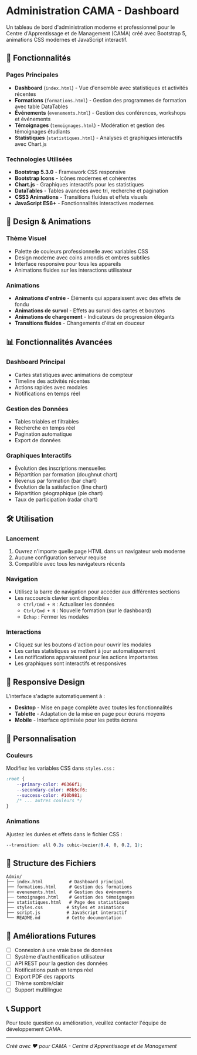 # Administration CAMA - Dashboard

Un tableau de bord d'administration moderne et professionnel pour le Centre d'Apprentissage et de Management (CAMA) créé avec Bootstrap 5, animations CSS modernes et JavaScript interactif.

## 🚀 Fonctionnalités

### Pages Principales
- **Dashboard** (`index.html`) - Vue d'ensemble avec statistiques et activités récentes
- **Formations** (`formations.html`) - Gestion des programmes de formation avec table DataTables
- **Événements** (`evenements.html`) - Gestion des conférences, workshops et événements
- **Témoignages** (`temoignages.html`) - Modération et gestion des témoignages étudiants
- **Statistiques** (`statistiques.html`) - Analyses et graphiques interactifs avec Chart.js

### Technologies Utilisées
- **Bootstrap 5.3.0** - Framework CSS responsive
- **Bootstrap Icons** - Icônes modernes et cohérentes
- **Chart.js** - Graphiques interactifs pour les statistiques
- **DataTables** - Tables avancées avec tri, recherche et pagination
- **CSS3 Animations** - Transitions fluides et effets visuels
- **JavaScript ES6+** - Fonctionnalités interactives modernes

## 🎨 Design & Animations

### Thème Visuel
- Palette de couleurs professionnelle avec variables CSS
- Design moderne avec coins arrondis et ombres subtiles
- Interface responsive pour tous les appareils
- Animations fluides sur les interactions utilisateur

### Animations
- **Animations d'entrée** - Éléments qui apparaissent avec des effets de fondu
- **Animations de survol** - Effets au survol des cartes et boutons
- **Animations de chargement** - Indicateurs de progression élégants
- **Transitions fluides** - Changements d'état en douceur

## 📊 Fonctionnalités Avancées

### Dashboard Principal
- Cartes statistiques avec animations de compteur
- Timeline des activités récentes
- Actions rapides avec modales
- Notifications en temps réel

### Gestion des Données
- Tables triables et filtrables
- Recherche en temps réel
- Pagination automatique
- Export de données

### Graphiques Interactifs
- Évolution des inscriptions mensuelles
- Répartition par formation (doughnut chart)
- Revenus par formation (bar chart)
- Évolution de la satisfaction (line chart)
- Répartition géographique (pie chart)
- Taux de participation (radar chart)

## 🛠️ Utilisation

### Lancement
1. Ouvrez n'importe quelle page HTML dans un navigateur web moderne
2. Aucune configuration serveur requise
3. Compatible avec tous les navigateurs récents

### Navigation
- Utilisez la barre de navigation pour accéder aux différentes sections
- Les raccourcis clavier sont disponibles :
  - `Ctrl/Cmd + R` : Actualiser les données
  - `Ctrl/Cmd + N` : Nouvelle formation (sur le dashboard)
  - `Échap` : Fermer les modales

### Interactions
- Cliquez sur les boutons d'action pour ouvrir les modales
- Les cartes statistiques se mettent à jour automatiquement
- Les notifications apparaissent pour les actions importantes
- Les graphiques sont interactifs et responsives

## 📱 Responsive Design

L'interface s'adapte automatiquement à :
- **Desktop** - Mise en page complète avec toutes les fonctionnalités
- **Tablette** - Adaptation de la mise en page pour écrans moyens
- **Mobile** - Interface optimisée pour les petits écrans

## 🔧 Personnalisation

### Couleurs
Modifiez les variables CSS dans `styles.css` :
```css
:root {
    --primary-color: #6366f1;
    --secondary-color: #8b5cf6;
    --success-color: #10b981;
    /* ... autres couleurs */
}
```

### Animations
Ajustez les durées et effets dans le fichier CSS :
```css
--transition: all 0.3s cubic-bezier(0.4, 0, 0.2, 1);
```

## 📁 Structure des Fichiers

```
Admin/
├── index.html          # Dashboard principal
├── formations.html     # Gestion des formations
├── evenements.html     # Gestion des événements
├── temoignages.html    # Gestion des témoignages
├── statistiques.html   # Page des statistiques
├── styles.css         # Styles et animations
├── script.js          # JavaScript interactif
└── README.md          # Cette documentation
```

## 🚀 Améliorations Futures

- [ ] Connexion à une vraie base de données
- [ ] Système d'authentification utilisateur
- [ ] API REST pour la gestion des données
- [ ] Notifications push en temps réel
- [ ] Export PDF des rapports
- [ ] Thème sombre/clair
- [ ] Support multilingue

## 📞 Support

Pour toute question ou amélioration, veuillez contacter l'équipe de développement CAMA.

---

*Créé avec ❤️ pour CAMA - Centre d'Apprentissage et de Management*